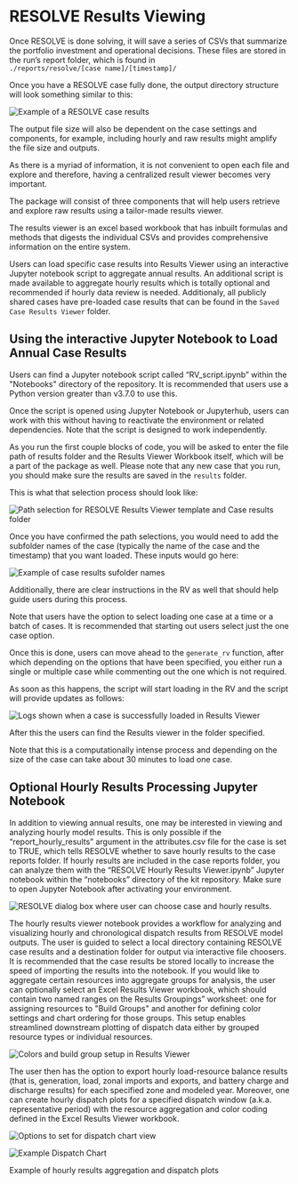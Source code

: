 # RESOLVE Results Viewing

Once RESOLVE is done solving, it will save a series of CSVs that summarize the portfolio investment and operational decisions. These files are stored in the run’s report folder, which is found in  
`./reports/resolve/[case name]/[timestamp]/`

Once you have a RESOLVE case fully done, the output directory structure will look something similar to this:

![Example of a RESOLVE case results](_images/b0ea53918fd18611287549e2c85b9431.png)

The output file size will also be dependent on the case settings and components, for example, including hourly and raw results might amplify the file size and outputs.

As there is a myriad of information, it is not convenient to open each file and explore and therefore, having a centralized result viewer becomes very important.

The package will consist of three components that will help users retrieve and explore raw results using a tailor-made results viewer.

The results viewer is an excel based workbook that has inbuilt formulas and methods that digests the individual CSVs and provides comprehensive information on the entire system.

Users can load specific case results into Results Viewer using an interactive Jupyter notebook script to aggregate annual results. An additional script is made available to aggregate hourly results which is totally optional and recommended if hourly data review is needed. Additionaly, all publicly shared cases have pre-loaded case results that can be found in the `Saved Case Results Viewer` folder.

## Using the interactive Jupyter Notebook to Load Annual Case Results

Users can find a Jupyter notebook script called “RV_script.ipynb” within the "Notebooks" directory of the repository. It is recommended that users use a Python version greater than v3.7.0 to use this.

Once the script is opened using Jupyter Notebook or Jupyterhub, users can work with this without having to reactivate the environment or related dependencies. Note that the script is designed to work independently.

As you run the first couple blocks of code, you will be asked to enter the file path of results folder and the Results Viewer Workbook itself, which will be a part of the package as well. Please note that any new case that you run, you should make sure the results are saved in the `results` folder.

This is what that selection process should look like:

![Path selection for RESOLVE Results Viewer template and Case results folder](_images/2c6f3edd7cda9192962652f8a214a64f.png)

Once you have confirmed the path selections, you would need to add the subfolder names of the case (typically the name of the case and the timestamp) that you want loaded. These inputs would go here:

![Example of case results sufolder names](_images/65aa4f936e8f28af02ced7c79cae48e3.png)

Additionally, there are clear instructions in the RV as well that should help guide users during this process.

Note that users have the option to select loading one case at a time or a batch of cases. It is recommended that starting out users select just the one case option.

Once this is done, users can move ahead to the `generate_rv` function, after which depending on the options that have been specified, you either run a single or multiple case while commenting out the one which is not required.

As soon as this happens, the script will start loading in the RV and the script will provide updates as follows:

![Logs shown when a case is successfully loaded in Results Viewer](_images/56291fc65b012f9da9e15988c6cb75e2.png)

After this the users can find the Results viewer in the folder specified.

Note that this is a computationally intense process and depending on the size of the case can take about 30 minutes to load one case.

## Optional Hourly Results Processing Jupyter Notebook

In addition to viewing annual results, one may be interested in viewing and analyzing hourly model results. This is only possible if the “report_hourly_results” argument in the attributes.csv file for the case is set to TRUE, which tells RESOLVE whether to save hourly results to the case reports folder. If hourly results are included in the case reports folder, you can analyze them with the “RESOLVE Hourly Results Viewer.ipynb” Jupyter notebook within the “notebooks” directory of the kit repository. Make sure to open Jupyter Notebook after activating your environment.

![RESOLVE dialog box where user can choose case and hourly results.](_images/8e741d826c6d418510f0afe91d88354f.png)

The hourly results viewer notebook provides a workflow for analyzing and visualizing hourly and chronological dispatch results from RESOLVE model outputs. The user is guided to select a local directory containing RESOLVE case results and a destination folder for output via interactive file choosers. It is recommended that the case results be stored locally to increase the speed of importing the results into the notebook. If you would like to aggregate certain resources into aggregate groups for analysis, the user can optionally select an Excel Results Viewer workbook, which should contain two named ranges on the Results Groupings” worksheet: one for assigning resources to "Build Groups" and another for defining color settings and chart ordering for those groups. This setup enables streamlined downstream plotting of dispatch data either by grouped resource types or individual resources.

![Colors and build group setup in Results Viewer](_images/a9e5f769410f85539fc45c298935ad71.png)

The user then has the option to export hourly load-resource balance results (that is, generation, load, zonal imports and exports, and battery charge and discharge results) for each specified zone and modeled year. Moreover, one can create hourly dispatch plots for a specified dispatch window (a.k.a. representative period) with the resource aggregation and color coding defined in the Excel Results Viewer workbook.

![Options to set for dispatch chart view](_images/f72f141262d258148e732e0ffe021e6d.png)

![Example Dispatch Chart](_images/923796f9979f67abf68108bf8a1bf5c5.png)

Example of hourly results aggregation and dispatch plots
